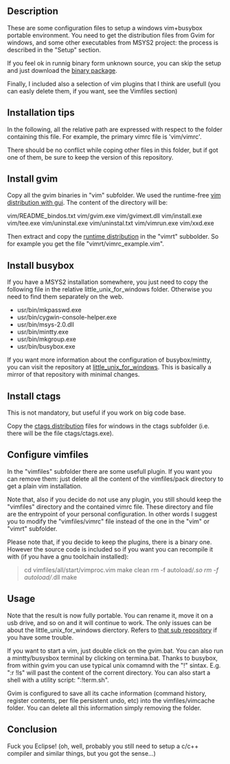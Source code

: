 
Description
-----------

These are some configuration files to setup a windows vim+busybox portable
environment. You need to get the distribution files from Gvim for windows, and
some other executables from MSYS2 project: the process is described in the
"Setup" section.

If you feel ok in runnig binary form unknown source, you can skip the setup
and just download the [binary package](http://pocomane.com/asset/vim_win_env.7z).

Finally, I included also a selection of vim plugins that I think are usefull
(you can easly delete them, if you want, see the Vimfiles section)

Installation tips
-----------------

In the following, all the relative path are expressed with respect to the 
folder containing this file. For example, the primary vimrc file is 'vim/vimrc'.

There should be no conflict while coping other files in this folder, but if got
one of them, be sure to keep the version of this repository.

Install gvim
------------

Copy all the gvim binaries in "vim" subfolder. We used the runtime-free [vim
distribution with gui](ftp://ftp.vim.org/pub/vim/pc/gvim80-069.zip). The
content of the directory will be:

vim/README_bindos.txt
vim/gvim.exe
vim/gvimext.dll
vim/install.exe
vim/tee.exe
vim/uninstal.exe
vim/uninstal.txt
vim/vimrun.exe
vim/xxd.exe

Then extract and copy the [runtime
distribution](ftp://ftp.vim.org/pub/vim/pc/vim80-069rt.zip) in the "vimrt"
subbolder. So for example you get the file "vimrt/vimrc_example.vim".

Install busybox
---------------

If you have a MSYS2 installation somewhere, you just need to copy the following
file in the relative little_unix_for_windows folder. Otherwise you need to find
them separately on the web.

- usr/bin/mkpasswd.exe
- usr/bin/cygwin-console-helper.exe
- usr/bin/msys-2.0.dll
- usr/bin/mintty.exe
- usr/bin/mkgroup.exe
- usr/bin/busybox.exe

If you want more information about the configuration of busybox/mintty, you can
visit the repository at
[little_unix_for_windows](https://github.com/pocomane/little_unix_for_windows/).
This is basically a mirror of that repository with minimal changes.

Install ctags
-------------

This is not mandatory, but useful if you work on big code base.

Copy the [ctags
distribution](https://sourceforge.net/projects/ctags/files/ctags/5.8/ctags58.zip/download)
files for windows in the ctags subfolder (i.e. there will be the file
ctags/ctags.exe).

Configure vimfiles
------------------

In the "vimfiles" subfolder there are some usefull plugin. If you want you can
remove them: just delete all the content of the vimfiles/pack directory to
get a plain vim installation.

Note that, also if you decide do not use any plugin, you still should keep the
"vimfiles" directory and the contained vimrc file. These directory and file are
the entrypoint of your personal configuration. In other words I suggest you to
modify the "vimfiles/vimrc" file instead of the one in the "vim" or "vimrt"
subfolder.

Please note that, if you decide to keep the plugins, there is a binary one.
However the source code is included so if you want you can recompile it with
(if you have a gnu toolchain installed):

> cd vimfiles/all/start/vimproc.vim
> make clean
> rm -f autoload/*.so
> rm -f autoload/*.dll
> make

Usage
-----

Note that the result is now fully portable. You can rename it, move it on a usb
drive, and so on and it will continue to work. The only issues can be about the
little_unix_for_windows dierctory. Refers to [that sub
repository](https://github.com/pocomane/little_unix_for_windows/) if you have
some trouble.

If you want to start a vim, just double click on the gvim.bat. You can also run
a mintty/busysbox terminal by clicking on termina.bat. Thanks to busybox, from
within gvim you can use typical unix comamnd with the "!" sintax. E.g. ":r !ls"
will past the content of the corrent directory. You can also start a shell with
a utility script: ":!term.sh".

Gvim is configured to save all its cache information (command history, register
contents, per file persistent undo, etc) into the vimfiles/vimcache folder. You
can delete all this information simply removing the folder.

Conclusion
----------

Fuck you Eclipse! (oh, well, probably you still need to setup a c/c++ compiler
and similar things, but you got the sense...)

